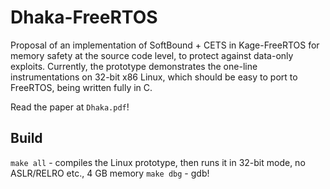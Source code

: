 # Dhaka-FreeRTOS
Proposal of an implementation of SoftBound + CETS in Kage-FreeRTOS for memory safety at the source code level, to protect against data-only exploits.
Currently, the prototype demonstrates the one-line instrumentations on 32-bit x86 Linux, which should be easy to port to FreeRTOS, being written fully in C.

Read the paper at `Dhaka.pdf`!

## Build
`make all` - compiles the Linux prototype, then runs it in 32-bit mode, no ASLR/RELRO etc., 4 GB memory
`make dbg` - gdb!
